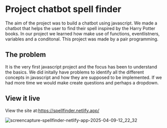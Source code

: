 # Project chatbot spell finder

The aim of the project was to build a chatbot using javascript. We made a chatbot that helps the user to find their spell inspired by the Harry Potter books. In our project we learned how make use of functions, eventlistners, variables and a conditonal. This project was made by a pair programming.

## The problem

It is the very first javascript project and the focus has been to understand the basics. We did initally have problems to identify all the different concepts in javascript and how they are supposed to be implemented. If we had more time we would make create questions and perhaps a dropdown.

## View it live

View the site at:https://spellfinder.netlify.app/

![screencapture-spellfinder-netlify-app-2025-04-09-12_22_32](https://github.com/user-attachments/assets/3c740b6b-473b-4281-a7e9-88b2faaff7a1)
